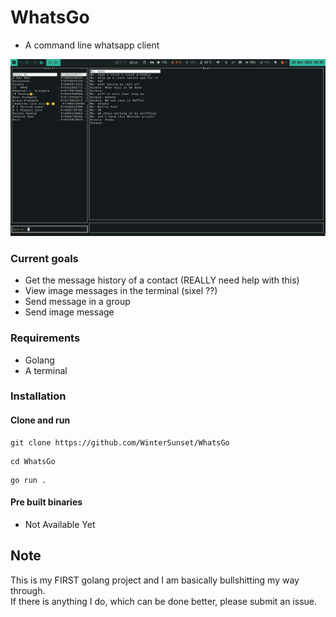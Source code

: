 





# WhatsGo
* A command line whatsapp client
<img src="whatsgo.png" alt="">

### Current goals
* Get the message history of a contact (REALLY need help with this)
* View image messages in the terminal (sixel ??)
* Send message in a group
* Send image message

### Requirements
* Golang
* A terminal

### Installation
#### Clone and run

```
git clone https://github.com/WinterSunset/WhatsGo
``` 

```
cd WhatsGo
```

```
go run .
```


#### Pre built binaries
* Not Available Yet

## Note
This is my FIRST golang project and I am basically bullshitting my way through. <br>
If there is anything I do, which can be done better, please submit an issue.

